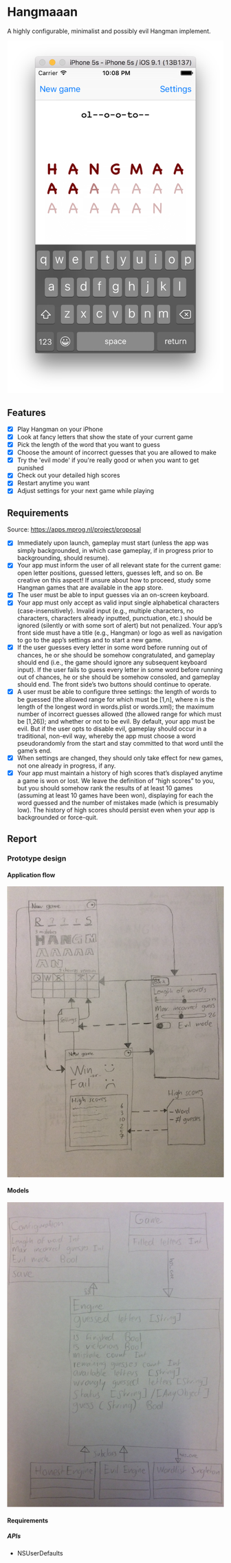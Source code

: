 Hangmaaan
=========

A highly configurable, minimalist and possibly evil Hangman implement.

![](Media/playing.png)

## Features

- [x] Play Hangman on your iPhone
- [x] Look at fancy letters that show the state of your current game
- [x] Pick the length of the word that you want to guess
- [x] Choose the amount of incorrect guesses that you are allowed to make
- [x] Try the 'evil mode' if you're really good or when you want to get punished
- [x] Check out your detailed high scores
- [x] Restart anytime you want
- [x] Adjust settings for your next game while playing

## Requirements

Source: https://apps.mprog.nl/project/proposal

- [x] Immediately upon launch, gameplay must start (unless the app was simply backgrounded, in which case gameplay, if in progress prior to backgrounding, should resume).
- [x] Your app must inform the user of all relevant state for the current game: open letter positions, guessed letters, guesses left, and so on. Be creative on this aspect! If unsure about how to proceed, study some Hangman games that are available in the app store.
- [x] The user must be able to input guesses via an on-screen keyboard.
- [x] Your app must only accept as valid input single alphabetical characters (case-insensitively). Invalid input (e.g., multiple characters, no characters, characters already inputted, punctuation, etc.) should be ignored (silently or with some sort of alert) but not penalized.
Your app’s front side must have a title (e.g., Hangman) or logo as well as navigation to go to the app’s settings and to start a new game.
- [x] If the user guesses every letter in some word before running out of chances, he or she should be somehow congratulated, and gameplay should end (i.e., the game should ignore any subsequent keyboard input). If the user fails to guess every letter in some word before running out of chances, he or she should be somehow consoled, and gameplay should end. The front side’s two buttons should continue to operate.
- [x] A user must be able to configure three settings: the length of words to be guessed (the allowed range for which must be [1,n], where n is the length of the longest word in words.plist or words.xml); the maximum number of incorrect guesses allowed (the allowed range for which must be [1,26]); and whether or not to be evil. By default, your app must be evil. But if the user opts to disable evil, gameplay should occur in a traditional, non-evil way, whereby the app must choose a word pseudorandomly from the start and stay committed to that word until the game’s end.
- [x] When settings are changed, they should only take effect for new games, not one already in progress, if any.
- [x] Your app must maintain a history of high scores that’s displayed anytime a game is won or lost. We leave the definition of “high scores” to you, but you should somehow rank the results of at least 10 games (assuming at least 10 games have been won), displaying for each the word guessed and the number of mistakes made (which is presumably low). The history of high scores should persist even when your app is backgrounded or force-quit.

## Report

### Prototype design

#### Application flow
![Application flow](Media/ui_flow.jpg)

#### Models

![Models](Media/models.jpeg)

#### Requirements

##### APIs

- NSUserDefaults
